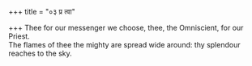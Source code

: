 +++
title = "०३ प्र त्वा"

+++
Thee for our messenger we choose, thee, the Omniscient, for our Priest.  
     The flames of thee the mighty are spread wide around: thy splendour reaches to the sky.